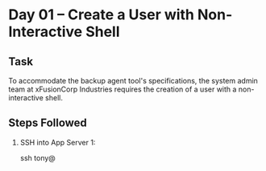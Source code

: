 # Day 01 – Create a User with Non-Interactive Shell

## Task
To accommodate the backup agent tool's specifications, the system admin team at xFusionCorp Industries requires the creation of a user with a non-interactive shell.

## Steps Followed
1. SSH into App Server 1:

   ssh tony@<app-server1-ip>
